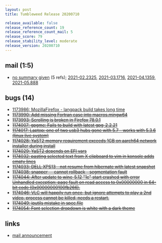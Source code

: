 ```yaml
---
layout: post
title: Tumbleweed Release 20200710

release_available: false
release_reference_count: 19
release_reference_count_mail: 5
release_score: 79
release_stability_level: moderate
release_version: 20200710
---
```


## mail (1:5)

- [no summary given](https://github.com/boombatower/tumbleweed-review/issues/10) (5 refs); [2021-02.2325](https://github.com/boombatower/tumbleweed-review/issues/10), [2021-03.1716](https://github.com/boombatower/tumbleweed-review/issues/10), [2021-04.1359](https://github.com/boombatower/tumbleweed-review/issues/10), [2021-05.888](https://github.com/boombatower/tumbleweed-review/issues/10)

## bugs (14)

<!--more-->

- [1173986: MozillaFirefox - langpack build takes long time](https://bugzilla.opensuse.org/show_bug.cgi?id=1173986)
- ~~[1173990: Add missing Fortran case into macros.mingw64](https://bugzilla.opensuse.org/show_bug.cgi?id=1173990)~~
- ~~[1173993: Scrolling is broken in Firefox 78.0.1](https://bugzilla.opensuse.org/show_bug.cgi?id=1173993)~~
- ~~[1174007: gpgme: Fails to build with latest gpg-2.2.21](https://bugzilla.opensuse.org/show_bug.cgi?id=1174007)~~
- ~~[1174017: Laptop:  one of two usb3 hubs gone with 5.7 - works with 5.3.6 (linux live system)](https://bugzilla.opensuse.org/show_bug.cgi?id=1174017)~~
- ~~[1174028: YaST2 memory requirement exceeds 1GB on aarch64 network installer during install](https://bugzilla.opensuse.org/show_bug.cgi?id=1174028)~~
- ~~[1174029: YaST2 depends on EFI vars](https://bugzilla.opensuse.org/show_bug.cgi?id=1174029)~~
- ~~[1174032: pasting selected text from X clipboard to vim in konsole adds empty lines](https://bugzilla.opensuse.org/show_bug.cgi?id=1174032)~~
- ~~[1174033: DELL XPS13 - not resume from hibernate with latest snapshot](https://bugzilla.opensuse.org/show_bug.cgi?id=1174033)~~
- ~~[1174038: snapper -- cannot rollback - segmentation fault](https://bugzilla.opensuse.org/show_bug.cgi?id=1174038)~~
- ~~[1174044: After update to wine-5.12 "1c" start crashed with error Unhandled exception: page fault on read access to 0x00000000 in 64-bit code (0x00000000100fb266).](https://bugzilla.opensuse.org/show_bug.cgi?id=1174044)~~
- ~~[1174046: VLC will happily run once, but ignore attempts to play a 2nd video. process cannot be killed, needs a restart.](https://bugzilla.opensuse.org/show_bug.cgi?id=1174046)~~
- ~~[1174049: iputils mistake in spec.file](https://bugzilla.opensuse.org/show_bug.cgi?id=1174049)~~
- ~~[1174054: Font selection dropdown is white with a dark theme](https://bugzilla.opensuse.org/show_bug.cgi?id=1174054)~~



## links

- [mail announcement](https://github.com/boombatower/tumbleweed-review/issues/10)
